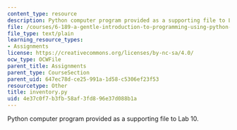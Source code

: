 ```yaml
---
content_type: resource
description: Python computer program provided as a supporting file to Lab 10.
file: /courses/6-189-a-gentle-introduction-to-programming-using-python-january-iap-2008/4e37c0f7b3fb58af3fd896e37d088b1a_inventory.py
file_type: text/plain
learning_resource_types:
- Assignments
license: https://creativecommons.org/licenses/by-nc-sa/4.0/
ocw_type: OCWFile
parent_title: Assignments
parent_type: CourseSection
parent_uid: 647ec78d-ce25-991a-1d58-c5306ef23f53
resourcetype: Other
title: inventory.py
uid: 4e37c0f7-b3fb-58af-3fd8-96e37d088b1a
---
```

Python computer program provided as a supporting file to Lab 10.